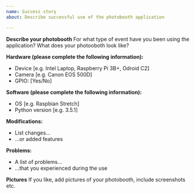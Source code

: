 ```yaml
---
name: Success story
about: Describe successful use of the photobooth application

---
```


**Describe your photobooth**
For what type of event have you been using the application? What does your photooboth look like?

**Hardware (please complete the following information):**
 - Device [e.g. Intel Laptop, Raspberry Pi 3B+, Odroid C2]
 - Camera [e.g. Canon EOS 500D]
 - GPIO: [Yes/No]

**Software (please complete the following information):**
 - OS [e.g. Raspbian Stretch]
 - Python version [e.g. 3.5.1]

**Modifications:**
 - List changes...
 - ...or added features

**Problems:**
 - A list of problems...
 - ...that you experienced during the use

**Pictures**
If you like, add pictures of your photobooth, include screenshots etc.

